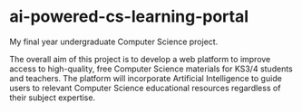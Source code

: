 # ai-powered-cs-learning-portal
My final year undergraduate Computer Science project.

The overall aim of this project is to develop a web platform to improve access to high-quality, free Computer Science materials for KS3/4 students and teachers.
The platform will incorporate Artificial Intelligence to guide users to relevant Computer Science educational resources regardless of their subject expertise. 